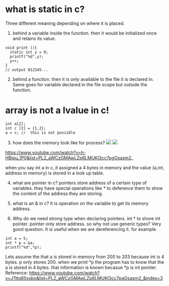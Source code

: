 # what is static in c?
Three different meaning depending on where it is placed.

1. behind a variable inside the function. then it would be initialized once and retains its value.

```
void print (){
  static int y = 0;
  printf("%d",y);
  y++;
}
// output 012345...
```

2. behind a function. then it is only available to the file it is declared in. Same goes for variable declared in the file scope but outside the function.

# array is not a lvalue in c!
```
int a[2];
int c [2] = {1,2};
a = c; //  this is not possible
```
3. how does the memory look like for process?
![](image1.JPG)
![](image2.JPG)

https://www.youtube.com/watch?v=h-HBipu_1P0&list=PL2_aWCzGMAwLZp6LMUKI3cc7pgGsasm2_

when you say int a in c, it assigned a 4 bytes in memory and the value (a,int, address in memory) is stored in a look up table.

4. what are pointer in c?
pointers store address of a certain type of variables.  they have special operations like * to deference them to show the content of the address they are storing.

5. what is an & in c?
It is operation on the variable to get its memory address.

6. Why do we need strong type when declaring pointers. int * to shore int pointer. pointer only store address. so why not use generic  types?
Very good question. It is useful when we are dereferencing it. for example.

```
int a = 5;
int * p = &a;
printf("%d",*p);
```  
Lets assume the that a is stored in memory from 200 to 203 because int is 4 bytes. p only stores 200. when we print \*p  the program has to know that the a is stored in 4 bytes. that information is known becasue \*p is int pointer.
Reference:
https://www.youtube.com/watch?v=JTttg85xsbo&list=PL2_aWCzGMAwLZp6LMUKI3cc7pgGsasm2_&index=3  
